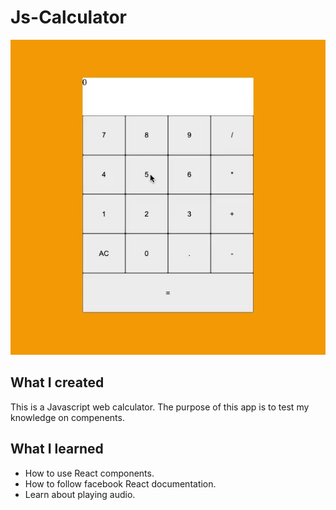 # Js-Calculator

![](Js-Calculator.gif)

## What I created

This is a Javascript web calculator. The purpose of this app is to test my knowledge on compenents.  

## What I learned

* How to use React components.  
* How to follow facebook React documentation.
* Learn about playing audio.
